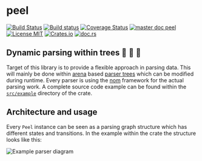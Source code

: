 # peel
[![Build Status](https://travis-ci.org/saschagrunert/peel.svg)](https://travis-ci.org/saschagrunert/peel) [![Build status](https://ci.appveyor.com/api/projects/status/i67yq6yij2k17iwc?svg=true)](https://ci.appveyor.com/project/saschagrunert/peel) [![Coverage Status](https://coveralls.io/repos/github/saschagrunert/peel/badge.svg?branch=master)](https://coveralls.io/github/saschagrunert/peel?branch=master) [![master doc peel](https://img.shields.io/badge/master_doc-peel-blue.svg)](https://saschagrunert.github.io/peel) [![License MIT](https://img.shields.io/badge/license-MIT-blue.svg)](https://github.com/saschagrunert/peel/blob/master/LICENSE) [![Crates.io](https://img.shields.io/crates/v/peel.svg)](https://crates.io/crates/peel) [![doc.rs](https://docs.rs/peel/badge.svg)](https://docs.rs/peel)
## Dynamic parsing within trees 🌲 🌳 🌴
Target of this library is to provide a flexible approach in parsing data. This will mainly be done within
[arena](https://en.wikipedia.org/wiki/Region-based_memory_management) based
[parser trees](https://en.wikipedia.org/wiki/Parse_tree) which can be modified during runtime. Every parser is using the
[nom](https://github.com/Geal/nom) framework for the actual parsing work. A complete source code example can be found
within the [`src/example`](https://github.com/saschagrunert/peel/tree/master/src/example) directory of the crate.

## Architecture and usage
Every `Peel` instance can be seen as a parsing graph structure which has different states and transitions. In the
example within the crate the structure looks like this:

![Example parser diagram](.github/example.png)



